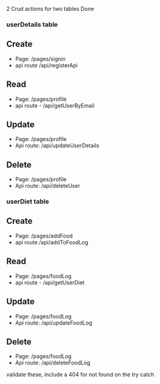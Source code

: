 2 Crud actions for two tables Done

### userDetails table

## Create

-   Page: /pages/signin
-   api route /api/registerApi

## Read

-   Page: /pages/profile
-   api route - /api/getUserByEmail

## Update

-   Page: /pages/profile
-   Api route: /api/updateUserDetails

## Delete

-   Page: /pages/profile
-   Api route: /api/deleteUser

### userDiet table

## Create

-   Page: /pages/addFood
-   api route /api/addToFoodLog

## Read

-   Page: /pages/foodLog
-   api route - /api/getUserDiet

## Update

-   Page: /pages/foodLog
-   Api route: /api/updateFoodLog

## Delete

-   Page: /pages/foodLog
-   Api route: /api/deleteFoodLog

validate these, include a 404 for not found on the try catch
